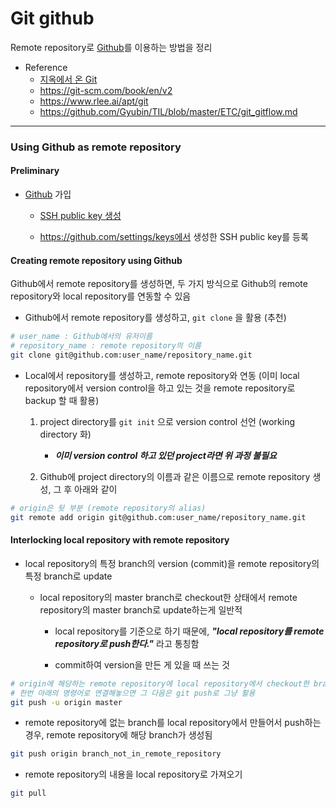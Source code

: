 # Git github
Remote repository로 [Github](https://github.com/)를 이용하는 방법을 정리

* Reference
	+ [지옥에서 온 Git](https://opentutorials.org/module/2676) 
	+ https://git-scm.com/book/en/v2
	+ https://www.rlee.ai/apt/git
	+ https://github.com/Gyubin/TIL/blob/master/ETC/git_gitflow.md
---

### Using Github as remote repository
#### Preliminary
* [Github](https://github.com/) 가입

	+ [SSH public key 생성](https://git-scm.com/book/ko/v1/Git-%EC%84%9C%EB%B2%84-SSH-%EA%B3%B5%EA%B0%9C%ED%82%A4-%EB%A7%8C%EB%93%A4%EA%B8%B0)

	+ https://github.com/settings/keys에서 생성한 SSH public key를 등록

#### Creating remote repository using Github
Github에서 remote repository를 생성하면, 두 가지 방식으로 Github의 remote repository와 local repository를 연동할 수 있음

* Github에서 remote repository를 생성하고, `git clone` 을 활용 (추천)

```bash
# user_name : Github에서의 유저이름
# repository_name : remote repository의 이름
git clone git@github.com:user_name/repository_name.git
```

* Local에서 repository를 생성하고, remote repository와 연동 (이미 local repository에서 version control을 하고 있는 것을 remote repository로 backup 할 때 활용)

	1. project directory를 `git init` 으로 version control 선언 (working directory 화)

		- ***이미 version control 하고 있던 project라면 위 과정 불필요***

	2. Github에 project directory의 이름과 같은 이름으로 remote repository 생성, 그 후 아래와 같이

```bash
# origin은 뒷 부분 (remote repository의 alias)
git remote add origin git@github.com:user_name/repository_name.git
```

#### Interlocking local repository with remote repository
* local repository의 특정 branch의 version (commit)을 remote repository의 특정 branch로 update

	+ local repository의 master branch로 checkout한 상태에서 remote repository의 master branch로 update하는게 일반적

		- local repository를 기준으로 하기 때문에, ***"local repository를 remote repository로 push한다."*** 라고 통칭함

		- commit하여 version을 만든 게 있을 때 쓰는 것

```bash
# origin에 해당하는 remote repository에 local repository에서 checkout한 branch를 연결
# 한번 아래의 명령어로 연결해놓으면 그 다음은 git push로 그냥 활용
git push -u origin master
```

* remote repository에 없는 branch를 local repository에서 만들어서 push하는 경우, remote repository에 해당 branch가 생성됨

```bash
git push origin branch_not_in_remote_repository
```


- remote repository의 내용을 local repository로 가져오기

```bash
git pull
```
